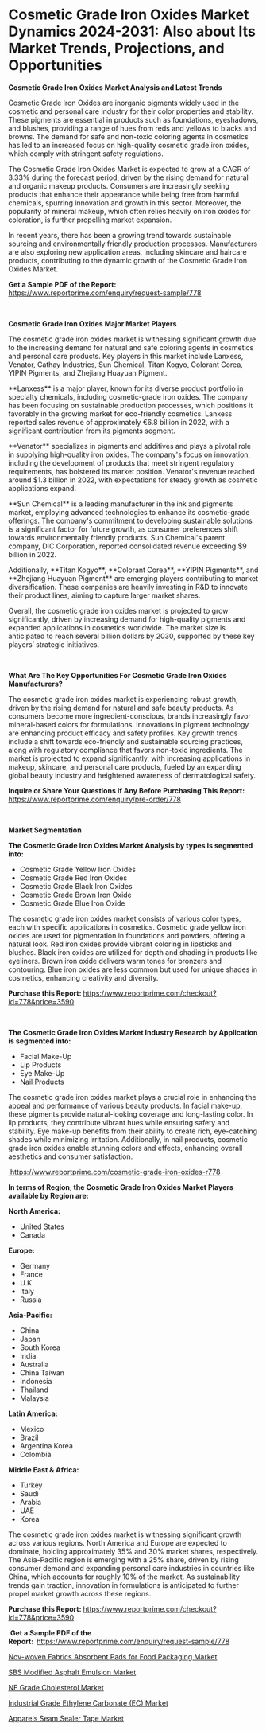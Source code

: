 <p><h1>Cosmetic Grade Iron Oxides Market Dynamics 2024-2031: Also about Its Market Trends, Projections, and Opportunities</h1></p><p><strong>Cosmetic Grade Iron Oxides Market Analysis and Latest Trends</strong></p>
<p><p>Cosmetic Grade Iron Oxides are inorganic pigments widely used in the cosmetic and personal care industry for their color properties and stability. These pigments are essential in products such as foundations, eyeshadows, and blushes, providing a range of hues from reds and yellows to blacks and browns. The demand for safe and non-toxic coloring agents in cosmetics has led to an increased focus on high-quality cosmetic grade iron oxides, which comply with stringent safety regulations.</p><p>The Cosmetic Grade Iron Oxides Market is expected to grow at a CAGR of 3.33% during the forecast period, driven by the rising demand for natural and organic makeup products. Consumers are increasingly seeking products that enhance their appearance while being free from harmful chemicals, spurring innovation and growth in this sector. Moreover, the popularity of mineral makeup, which often relies heavily on iron oxides for coloration, is further propelling market expansion.</p><p>In recent years, there has been a growing trend towards sustainable sourcing and environmentally friendly production processes. Manufacturers are also exploring new application areas, including skincare and haircare products, contributing to the dynamic growth of the Cosmetic Grade Iron Oxides Market.</p></p>
<p><strong>Get a Sample PDF of the Report:&nbsp;</strong> <a href="https://www.reportprime.com/enquiry/request-sample/778?utm_campaign=1386&utm_medium=2&utm_source=Github&utm_content=ia&utm_term=18102024&utm_id=cosmetic-grade-iron-oxides">https://www.reportprime.com/enquiry/request-sample/778</a></p>
<p>&nbsp;</p>
<p><strong>Cosmetic Grade Iron Oxides Major Market Players</strong></p>
<p><p>The cosmetic grade iron oxides market is witnessing significant growth due to the increasing demand for natural and safe coloring agents in cosmetics and personal care products. Key players in this market include Lanxess, Venator, Cathay Industries, Sun Chemical, Titan Kogyo, Colorant Corea, YIPIN Pigments, and Zhejiang Huayuan Pigment.</p><p>**Lanxess** is a major player, known for its diverse product portfolio in specialty chemicals, including cosmetic-grade iron oxides. The company has been focusing on sustainable production processes, which positions it favorably in the growing market for eco-friendly cosmetics. Lanxess reported sales revenue of approximately €6.8 billion in 2022, with a significant contribution from its pigments segment.</p><p>**Venator** specializes in pigments and additives and plays a pivotal role in supplying high-quality iron oxides. The company's focus on innovation, including the development of products that meet stringent regulatory requirements, has bolstered its market position. Venator's revenue reached around $1.3 billion in 2022, with expectations for steady growth as cosmetic applications expand.</p><p>**Sun Chemical** is a leading manufacturer in the ink and pigments market, employing advanced technologies to enhance its cosmetic-grade offerings. The company's commitment to developing sustainable solutions is a significant factor for future growth, as consumer preferences shift towards environmentally friendly products. Sun Chemical's parent company, DIC Corporation, reported consolidated revenue exceeding $9 billion in 2022.</p><p>Additionally, **Titan Kogyo**, **Colorant Corea**, **YIPIN Pigments**, and **Zhejiang Huayuan Pigment** are emerging players contributing to market diversification. These companies are heavily investing in R&D to innovate their product lines, aiming to capture larger market shares.</p><p>Overall, the cosmetic grade iron oxides market is projected to grow significantly, driven by increasing demand for high-quality pigments and expanded applications in cosmetics worldwide. The market size is anticipated to reach several billion dollars by 2030, supported by these key players’ strategic initiatives.</p></p>
<p>&nbsp;</p>
<p><strong>What Are The Key Opportunities For Cosmetic Grade Iron Oxides Manufacturers?</strong></p>
<p><p>The cosmetic grade iron oxides market is experiencing robust growth, driven by the rising demand for natural and safe beauty products. As consumers become more ingredient-conscious, brands increasingly favor mineral-based colors for formulations. Innovations in pigment technology are enhancing product efficacy and safety profiles. Key growth trends include a shift towards eco-friendly and sustainable sourcing practices, along with regulatory compliance that favors non-toxic ingredients. The market is projected to expand significantly, with increasing applications in makeup, skincare, and personal care products, fueled by an expanding global beauty industry and heightened awareness of dermatological safety.</p></p>
<p><strong>Inquire or Share Your Questions If Any Before Purchasing This Report:</strong> <a href="https://www.reportprime.com/enquiry/pre-order/778?utm_campaign=1386&utm_medium=2&utm_source=Github&utm_content=ia&utm_term=18102024&utm_id=cosmetic-grade-iron-oxides">https://www.reportprime.com/enquiry/pre-order/778</a></p>
<p>&nbsp;</p>
<p><strong>Market Segmentation</strong></p>
<p><strong>The Cosmetic Grade Iron Oxides Market Analysis by types is segmented into:</strong></p>
<p><ul><li>Cosmetic Grade Yellow Iron Oxides</li><li>Cosmetic Grade Red Iron Oxides</li><li>Cosmetic Grade Black Iron Oxides</li><li>Cosmetic Grade Brown Iron Oxide</li><li>Cosmetic Grade Blue Iron Oxide</li></ul></p>
<p><p>The cosmetic grade iron oxides market consists of various color types, each with specific applications in cosmetics. Cosmetic grade yellow iron oxides are used for pigmentation in foundations and powders, offering a natural look. Red iron oxides provide vibrant coloring in lipsticks and blushes. Black iron oxides are utilized for depth and shading in products like eyeliners. Brown iron oxide delivers warm tones for bronzers and contouring. Blue iron oxides are less common but used for unique shades in cosmetics, enhancing creativity and diversity.</p></p>
<p><strong>Purchase this Report:&nbsp;</strong><a href="https://www.reportprime.com/checkout?id=778&price=3590&utm_campaign=1386&utm_medium=2&utm_source=Github&utm_content=ia&utm_term=18102024&utm_id=cosmetic-grade-iron-oxides">https://www.reportprime.com/checkout?id=778&price=3590</a></p>
<p>&nbsp;</p>
<p><strong>The Cosmetic Grade Iron Oxides Market Industry Research by Application is segmented into:</strong></p>
<p><ul><li>Facial Make-Up</li><li>Lip Products</li><li>Eye Make-Up</li><li>Nail Products</li></ul></p>
<p><p>The cosmetic grade iron oxides market plays a crucial role in enhancing the appeal and performance of various beauty products. In facial make-up, these pigments provide natural-looking coverage and long-lasting color. In lip products, they contribute vibrant hues while ensuring safety and stability. Eye make-up benefits from their ability to create rich, eye-catching shades while minimizing irritation. Additionally, in nail products, cosmetic grade iron oxides enable stunning colors and effects, enhancing overall aesthetics and consumer satisfaction.</p></p>
<p><a href="https://www.reportprime.com/cosmetic-grade-iron-oxides-r778?utm_campaign=1386&utm_medium=2&utm_source=Github&utm_content=ia&utm_term=18102024&utm_id=cosmetic-grade-iron-oxides">&nbsp;https://www.reportprime.com/cosmetic-grade-iron-oxides-r778</a></p>
<p><strong>In terms of Region, the Cosmetic Grade Iron Oxides Market Players available by Region are:</strong></p>
<p>
    <p> <strong> North America: </strong>
        <ul>
            <li>United States</li>
            <li>Canada</li>
        </ul>
        </p> 
    <p> <strong> Europe: </strong>
        <ul>
            <li>Germany</li>
            <li>France</li>
            <li>U.K.</li>
            <li>Italy</li>
            <li>Russia</li>
        </ul>
        </p> 
    <p> <strong> Asia-Pacific: </strong>
        <ul>
            <li>China</li>
            <li>Japan</li>
            <li>South Korea</li>
            <li>India</li>
            <li>Australia</li>
            <li>China Taiwan</li>
            <li>Indonesia</li>
            <li>Thailand</li>
            <li>Malaysia</li>
        </ul>
        </p> 
    <p> <strong> Latin America: </strong>
        <ul>
            <li>Mexico</li>
            <li>Brazil</li>
            <li>Argentina Korea</li>
            <li>Colombia</li>
        </ul>
        </p> 
    <p> <strong> Middle East & Africa: </strong>
        <ul>
            <li>Turkey</li>
            <li>Saudi</li>
            <li>Arabia</li>
            <li>UAE</li>
            <li>Korea</li>
        </ul>
    </p>
    </p>
<p><p>The cosmetic grade iron oxides market is witnessing significant growth across various regions. North America and Europe are expected to dominate, holding approximately 35% and 30% market shares, respectively. The Asia-Pacific region is emerging with a 25% share, driven by rising consumer demand and expanding personal care industries in countries like China, which accounts for roughly 10% of the market. As sustainability trends gain traction, innovation in formulations is anticipated to further propel market growth across these regions.</p></p>
<p><strong>Purchase this Report: </strong><a href="https://www.reportprime.com/checkout?id=778&price=3590&utm_campaign=1386&utm_medium=2&utm_source=Github&utm_content=ia&utm_term=18102024&utm_id=cosmetic-grade-iron-oxides">https://www.reportprime.com/checkout?id=778&price=3590</a></p>
<p>&nbsp;<strong>Get a Sample PDF of the Report:&nbsp;&nbsp;</strong><a href="https://www.reportprime.com/enquiry/request-sample/778?utm_campaign=1386&utm_medium=2&utm_source=Github&utm_content=ia&utm_term=18102024&utm_id=cosmetic-grade-iron-oxides">https://www.reportprime.com/enquiry/request-sample/778</a></p>
<p><strong></strong></p>
<p><p><a href="https://www.linkedin.com/pulse/decoding-nov-woven-fabrics-absorbent-pads-food-packaging-market-bgm1f?utm_campaign=1386&utm_medium=2&utm_source=Github&utm_content=ia&utm_term=18102024&utm_id=cosmetic-grade-iron-oxides">Nov-woven Fabrics Absorbent Pads for Food Packaging Market</a></p><p><a href="https://www.linkedin.com/pulse/global-sbs-modified-asphalt-emulsion-market-opportunities-forecast-qpzmf?utm_campaign=1386&utm_medium=2&utm_source=Github&utm_content=ia&utm_term=18102024&utm_id=cosmetic-grade-iron-oxides">SBS Modified Asphalt Emulsion Market</a></p><p><a href="https://www.linkedin.com/pulse/nf-grade-cholesterol-market-transformation-comparative-analysis-xsduf?utm_campaign=1386&utm_medium=2&utm_source=Github&utm_content=ia&utm_term=18102024&utm_id=cosmetic-grade-iron-oxides">NF Grade Cholesterol Market</a></p><p><a href="https://www.linkedin.com/pulse/industrial-grade-ethylene-carbonate-ec-market-global-lntuf?utm_campaign=1386&utm_medium=2&utm_source=Github&utm_content=ia&utm_term=18102024&utm_id=cosmetic-grade-iron-oxides">Industrial Grade Ethylene Carbonate (EC) Market</a></p><p><a href="https://www.linkedin.com/pulse/global-apparels-seam-sealer-tape-market-focus-product-type-single-layeredtwo-layeredthree-layeredothers-ttwnc?utm_campaign=1386&utm_medium=2&utm_source=Github&utm_content=ia&utm_term=18102024&utm_id=cosmetic-grade-iron-oxides">Apparels Seam Sealer Tape Market</a></p></p>